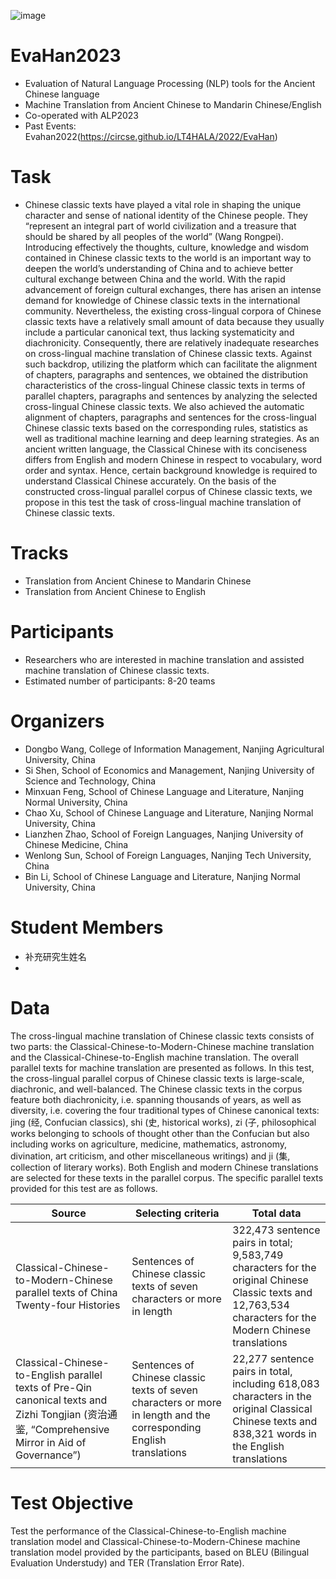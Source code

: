 ![image](https://user-images.githubusercontent.com/54113513/201254029-e63dd695-22aa-4419-ac01-7fc34326625a.png)
# EvaHan2023
* Evaluation of Natural Language Processing (NLP) tools for the Ancient Chinese language
* Machine Translation from Ancient Chinese to Mandarin Chinese/English
* Co-operated with ALP2023
* Past Events: Evahan2022(https://circse.github.io/LT4HALA/2022/EvaHan)

# Task
* Chinese classic texts have played a vital role in shaping the unique character and sense of national identity of the Chinese people. They “represent an integral part of world civilization and a treasure that should be shared by all peoples of the world” (Wang Rongpei). Introducing effectively the thoughts, culture, knowledge and wisdom contained in Chinese classic texts to the world is an important way to deepen the world’s understanding of China and to achieve better cultural exchange between China and the world. With the rapid advancement of foreign cultural exchanges, there has arisen an intense demand for knowledge of Chinese classic texts in the international community. Nevertheless, the existing cross-lingual corpora of Chinese classic texts have a relatively small amount of data because they usually include a particular canonical text, thus lacking systematicity and diachronicity. Consequently, there are relatively inadequate researches on cross-lingual machine translation of Chinese classic texts. Against such backdrop, utilizing the platform which can facilitate the alignment of chapters, paragraphs and sentences, we obtained the distribution characteristics of the cross-lingual Chinese classic texts in terms of parallel chapters, paragraphs and sentences by analyzing the selected cross-lingual Chinese classic texts. We also achieved the automatic alignment of chapters, paragraphs and sentences for the cross-lingual Chinese classic texts based on the corresponding rules, statistics as well as traditional machine learning and deep learning strategies. As an ancient written language, the Classical Chinese with its conciseness differs from English and modern Chinese in respect to vocabulary, word order and syntax. Hence, certain background knowledge is required to understand Classical Chinese accurately. On the basis of the constructed cross-lingual parallel corpus of Chinese classic texts, we propose in this test the task of cross-lingual machine translation of Chinese classic texts.

# Tracks
+ Translation from Ancient Chinese to Mandarin Chinese
+ Translation from Ancient Chinese to English

# Participants
* Researchers who are interested in machine translation and assisted machine translation of Chinese classic texts.
* Estimated number of participants: 8-20 teams

# Organizers
* Dongbo Wang, College of Information Management, Nanjing Agricultural University, China
* Si Shen, School of Economics and Management, Nanjing University of Science and Technology, China
* Minxuan Feng, School of Chinese Language and Literature, Nanjing Normal University, China
* Chao Xu, School of Chinese Language and Literature, Nanjing Normal University, China
* Lianzhen Zhao, School of Foreign Languages, Nanjing University of Chinese Medicine, China
* Wenlong Sun, School of Foreign Languages, Nanjing Tech University, China
* Bin Li, School of Chinese Language and Literature, Nanjing Normal University, China

# Student Members
* 补充研究生姓名
*

# Data
The cross-lingual machine translation of Chinese classic texts consists of two parts: the Classical-Chinese-to-Modern-Chinese machine translation and the Classical-Chinese-to-English machine translation. The overall parallel texts for machine translation are presented as follows.
In this test, the cross-lingual parallel corpus of Chinese classic texts is large-scale, diachronic, and well-balanced. The Chinese classic texts in the corpus feature both diachronicity, i.e. spanning thousands of years, as well as diversity, i.e. covering the four traditional types of Chinese canonical texts: jing (经, Confucian classics), shi (史, historical works), zi (子, philosophical works belonging to schools of thought other than the Confucian but also including works on agriculture, medicine, mathematics, astronomy, divination, art criticism, and other miscellaneous writings) and ji (集, collection of literary works). Both English and modern Chinese translations are selected for these texts in the parallel corpus. The specific parallel texts provided for this test are as follows.

| Source | Selecting criteria | Total data |
| --- | --- | --- |
| Classical-Chinese-to-Modern-Chinese parallel texts of China Twenty-four Histories | Sentences of Chinese classic texts of seven characters or more in length | 322,473 sentence pairs in total; 9,583,749 characters for the original Chinese Classic texts and 12,763,534 characters for the Modern Chinese translations |
| Classical-Chinese-to-English parallel texts of Pre-Qin canonical texts and Zizhi Tongjian (资治通鉴, “Comprehensive Mirror in Aid of Governance”) | Sentences of Chinese classic texts of seven characters or more in length and the corresponding English translations | 22,277 sentence pairs in total, including 618,083 characters in the original Classical Chinese texts and 838,321 words in the English translations |

# Test Objective
Test the performance of the Classical-Chinese-to-English machine translation model and Classical-Chinese-to-Modern-Chinese machine translation model provided by the participants, based on BLEU (Bilingual Evaluation Understudy) and TER (Translation Error Rate).
